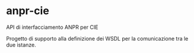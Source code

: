 # anpr-cie
API di interfacciamento ANPR per CIE

Progetto di supporto alla definizione dei WSDL per la comunicazione tra le due istanze.
